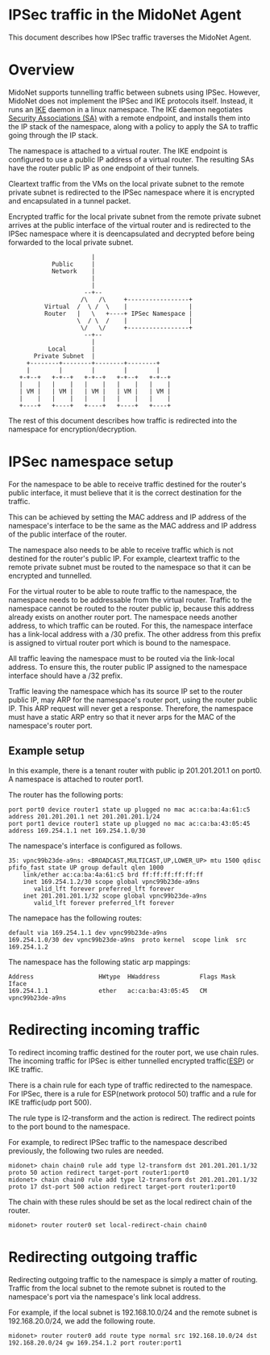 # IPSec traffic in the MidoNet Agent

This document describes how IPSec traffic traverses the MidoNet Agent.

# Overview

MidoNet supports tunnelling traffic between subnets using
IPSec. However, MidoNet does not implement the IPSec and IKE protocols
itself. Instead, it runs an [IKE][1] daemon in a linux namespace. The IKE
daemon negotiates [Security Associations (SA)][2] with a remote
endpoint, and installs them into the IP stack of the namespace, along
with a policy to apply the SA to traffic going through the IP stack.

The namespace is attached to a virtual router. The IKE endpoint is
configured to use a public IP address of a virtual router. The
resulting SAs have the router public IP as one endpoint of their tunnels.

Cleartext traffic from the VMs on the local private subnet to the
remote private subnet is redirected to the IPSec namespace where it is
encrypted and encapsulated in a tunnel packet.

Encrypted traffic for the local private subnet from the remote private
subnet arrives at the public interface of the virtual router and is
redirected to the IPSec namespace where it is deencapsulated and
decrypted before being forwarded to the local private subnet.

```
                       |
            Public     |
            Network    |
                       |
                       |
                     --+--
                    /\   /\     +-----------------+
          Virtual  /  \ /  \    |                 |
          Router   |   \   +----+ IPSec Namespace |
                   \  / \  /    |                 |
                    \/   \/     +-----------------+
                     --+--
                       |
           Local       |
       Private Subnet  |
     +--------+--------+--------+--------+
     |        |        |        |        |
   +-+--+   +-+--+   +-+--+   +-+--+   +-+--+
   |    |   |    |   |    |   |    |   |    |
   | VM |   | VM |   | VM |   | VM |   | VM |
   |    |   |    |   |    |   |    |   |    |
   +----+   +----+   +----+   +----+   +----+

```

The rest of this document describes how traffic is redirected into the
namespace for encryption/decryption.

# IPSec namespace setup

For the namespace to be able to receive traffic destined for the
router's public interface, it must believe that it is the correct
destination for the traffic.

This can be achieved by setting the MAC address and IP address of the
namespace's interface to be the same as the MAC address and IP address
of the public interface of the router.

The namespace also needs to be able to receive traffic which is not
destined for the router's public IP. For example, cleartext traffic
to the remote private subnet must be routed to the namespace so that
it can be encrypted and tunnelled.

For the virtual router to be able to route traffic to the namespace,
the namespace needs to be addressable from the virtual router. Traffic
to the namespace cannot be routed to the router public ip, because
this address already exists on another router port. The namespace
needs another address, to which traffic can be routed. For this, the
namespace interface has a link-local address with a /30 prefix. The
other address from this prefix is assigned to virtual router port
which is bound to the namespace.

All traffic leaving the namespace must to be routed via the
link-local address. To ensure this, the router public IP assigned to
the namespace interface should have a /32 prefix.

Traffic leaving the namespace which has its source IP set to the
router public IP, may ARP for the namespace's router port, using the
router public IP. This ARP request will never get a
response. Therefore, the namespace must have a static ARP entry so
that it never arps for the MAC of the namespace's router port.

## Example setup

In this example, there is a tenant router with public ip
201.201.201.1 on port0. A namespace is attached to router port1.

The router has the following ports:

```
port port0 device router1 state up plugged no mac ac:ca:ba:4a:61:c5 address 201.201.201.1 net 201.201.201.1/24
port port1 device router1 state up plugged no mac ac:ca:ba:43:05:45 address 169.254.1.1 net 169.254.1.0/30
```

The namespace's interface is configured as follows.

```
35: vpnc99b23de-a9ns: <BROADCAST,MULTICAST,UP,LOWER_UP> mtu 1500 qdisc pfifo_fast state UP group default qlen 1000
    link/ether ac:ca:ba:4a:61:c5 brd ff:ff:ff:ff:ff:ff
    inet 169.254.1.2/30 scope global vpnc99b23de-a9ns
       valid_lft forever preferred_lft forever
    inet 201.201.201.1/32 scope global vpnc99b23de-a9ns
       valid_lft forever preferred_lft forever
```

The namepace has the following routes:

```
default via 169.254.1.1 dev vpnc99b23de-a9ns
169.254.1.0/30 dev vpnc99b23de-a9ns  proto kernel  scope link  src 169.254.1.2
```

The namespace has the following static arp mappings:

```
Address                  HWtype  HWaddress           Flags Mask            Iface
169.254.1.1              ether   ac:ca:ba:43:05:45   CM                    vpnc99b23de-a9ns
```

# Redirecting incoming traffic

To redirect incoming traffic destined for the router port, we use
chain rules. The incoming traffic for IPSec is either tunnelled
encrypted traffic([ESP][3]) or IKE traffic.

There is a chain rule for each type of traffic redirected to the
namespace. For IPSec, there is a rule for ESP(network protocol 50)
traffic and a rule for IKE traffic(udp port 500).

The rule type is l2-transform and the action is redirect. The redirect
points to the port bound to the namespace.

For example, to redirect IPSec traffic to the namespace described
previously, the following two rules are needed.

```
midonet> chain chain0 rule add type l2-transform dst 201.201.201.1/32 proto 50 action redirect target-port router1:port0
midonet> chain chain0 rule add type l2-transform dst 201.201.201.1/32 proto 17 dst-port 500 action redirect target-port router1:port0
```

The chain with these rules should be set as the local redirect chain
of the router.

```
midonet> router router0 set local-redirect-chain chain0
```

# Redirecting outgoing traffic

Redirecting outgoing traffic to the namespace is simply a matter of
routing. Traffic from the local subnet to the remote subnet is routed
to the namespace's port via the namespace's link local address.

For example, if the local subnet is 192.168.10.0/24 and the remote
subnet is 192.168.20.0/24, we add the following route.


```
midonet> router router0 add route type normal src 192.168.10.0/24 dst 192.168.20.0/24 gw 169.254.1.2 port router:port1
```



[1]: https://tools.ietf.org/html/rfc4306 "Internet Key Exchange (IKEv2) Protocol"
[2]: https://tools.ietf.org/html/rfc4301 "Security Architecture for the Internet Protocol"
[3]: https://tools.ietf.org/html/rfc4303 "IP Encapsulating Security Payload (ESP)"
